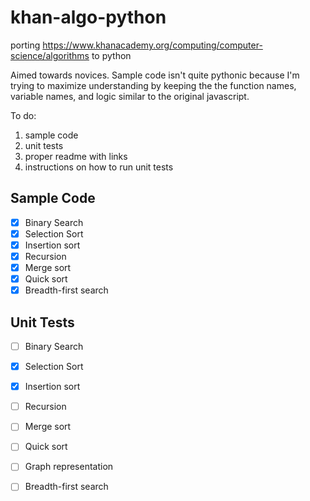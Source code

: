 # khan-algo-python
porting https://www.khanacademy.org/computing/computer-science/algorithms to python

Aimed towards novices. Sample code isn't quite pythonic because I'm trying to maximize understanding by keeping the the function names, variable names, and logic similar to the original javascript. 

To do:
1. sample code
2. unit tests
3. proper readme with links 
4. instructions on how to run unit tests 


## Sample Code

- [x] Binary Search
- [x] Selection Sort
- [x] Insertion sort
- [x] Recursion
- [x] Merge sort
- [x] Quick sort
- [x] Breadth-first search

## Unit Tests

- [ ] Binary Search
- [x] Selection Sort
- [x] Insertion sort
- [ ] Recursion
- [ ] Merge sort
- [ ] Quick sort
- [ ] Graph representation
- [ ] Breadth-first search

